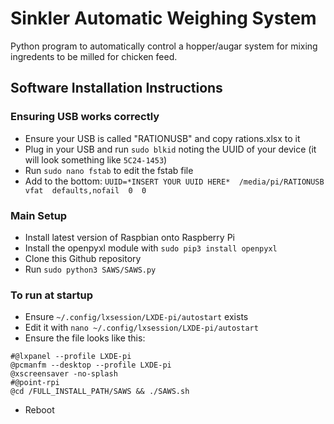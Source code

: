 # Sinkler Automatic Weighing System
Python program to automatically control a hopper/augar system for mixing ingredents to be milled for chicken feed.

## Software Installation Instructions
### Ensuring USB works correctly
* Ensure your USB is called "RATIONUSB" and copy rations.xlsx to it
* Plug in your USB and run ```sudo blkid``` noting the UUID of your device (it will look something like ```5C24-1453```)
* Run ```sudo nano fstab``` to edit the fstab file
* Add to the bottom: ```UUID=*INSERT YOUR UUID HERE*  /media/pi/RATIONUSB  vfat  defaults,nofail  0  0```


### Main Setup
* Install latest version of Raspbian onto Raspberry Pi
* Install the openpyxl module with ```sudo pip3 install openpyxl```
* Clone this Github repository
* Run ```sudo python3 SAWS/SAWS.py```

### To run at startup
* Ensure ```~/.config/lxsession/LXDE-pi/autostart``` exists
* Edit it with ```nano ~/.config/lxsession/LXDE-pi/autostart``` 
* Ensure the file looks like this:
```
#@lxpanel --profile LXDE-pi
@pcmanfm --desktop --profile LXDE-pi
@xscreensaver -no-splash
#@point-rpi
@cd /FULL_INSTALL_PATH/SAWS && ./SAWS.sh
```
* Reboot

